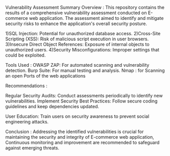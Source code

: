 Vulnerability Assessment Summary
Overview : 
This repository contains the results of a comprehensive vulnerability assessment conducted on E-commerce web application. 
The assessment aimed to identify and mitigate security risks to enhance the application's overall security posture.

1)SQL Injection: Potential for unauthorized database access.
2)Cross-Site Scripting (XSS): Risk of malicious script execution in user browsers.
3)Insecure Direct Object References: Exposure of internal objects to unauthorized users.
4)Security Misconfigurations: Improper settings that could be exploited.

Tools Used :
OWASP ZAP: For automated scanning and vulnerability detection.
Burp Suite: For manual testing and analysis.
Nmap : for Scanning an open Ports of the web applications 

Recommendations :

Regular Security Audits: Conduct assessments periodically to identify new vulnerabilities.
Implement Security Best Practices: Follow secure coding guidelines and keep dependencies updated.

User Education: Train users on security awareness to prevent social engineering attacks.

Conclusion :
Addressing the identified vulnerabilities is crucial for maintaining the security and integrity of E-commerce web application,
Continuous monitoring and improvement are recommended to safeguard against emerging threats.
